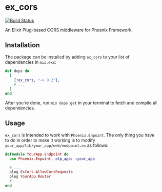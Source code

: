 # ex_cors

[![Build Status](https://travis-ci.org/KamilLelonek/ex_cors.svg?branch=master)](https://travis-ci.org/KamilLelonek/ex_cors)

An Elixir Plug-based CORS middleware for Phoenix Framework.

## Installation

The package can be installed by adding `ex_cors` to your list of dependencies in `mix.exs`:

```elixir
def deps do
  [
    {:ex_cors, "~> 0.2"},
    # ...
  ]
end
```

After you're done, run `mix deps.get` in your terminal to fetch and compile all dependencies.

## Usage

`ex_cors` is intended to work with `Phoenix.Enpoint`. The only thing you have to do in order to make it working is to modify `your_app/lib/your_app/web/endpoint.ex` as follows:

```elixir
defmodule YourApp.Endpoint do
  use Phoenix.Enpoint, otp_app: :your_app

  # ...
  plug ExCors.AllowCorsRequests
  plug YourApp.Router
  # ...
end
```
